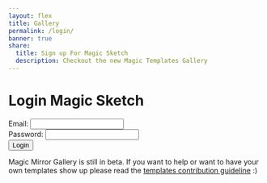 ```yaml
---
layout: flex
title: Gallery
permalink: /login/
banner: true
share:
  title: Sign up For Magic Sketch
  description: Checkout the new Magic Templates Gallery
---
```


# Login Magic Sketch

<script>

	$( document ).ready(function() {

		function getParameterByName(name, url) {
		    if (!url) url = window.location.href;
		    name = name.replace(/[\[\]]/g, "\\$&");
		    var regex = new RegExp("[?&]" + name + "(=([^&#]*)|&|#|$)"),
		        results = regex.exec(url);
		    if (!results) return null;
		    if (!results[2]) return '';
		    return decodeURIComponent(results[2].replace(/\+/g, " "));
		}

		if(getParameterByName('inapp') != null){
			$('.flex-center.mb2').hide();
			$('.site-header').hide();
			$('.site-footer').hide();
		}

		// $.ajax({
		//   url: 'https://api.fieldbook.com/v1/572f1172158f420300f5211b/template',
		//   method: 'GET',
		//   success: function (data) {
		//     $.each(data, function(index, item){
		//     	$('#galleryContainer').append(new createGalleryGrid(item));
		//     });
		//   },
		//   error: function (error) {
		//     console.log('error', error);
		//   }
		// });

		function login(email, password){
			var errorOutput = $('#errorMsg');
			var re = /^(([^<>()\[\]\\.,;:\s@"]+(\.[^<>()\[\]\\.,;:\s@"]+)*)|(".+"))@((\[[0-9]{1,3}\.[0-9]{1,3}\.[0-9]{1,3}\.[0-9]{1,3}])|(([a-zA-Z\-0-9]+\.)+[a-zA-Z]{2,}))$/;

			if(!re.test(email)){
				errorOutput.html('Email address is invalid');
				return false;
			}

			var param = {
				email: email,
				password: password
			};

			// Perform Login
			$.ajax({
				url: 'http://localhost:3000/login',
				data: param,
				method: 'POST',
				complete: function(json){
				},
				success: function(json){
					console.log(json);
				},
				error: function(json){
					console.log(json);
				}
			});
		}

		$('#loginButton').click(function(e){
			var email = $('#emailInput').val();
			var password = $('#passwordInput').val();

			login(email, password);
		});

	  });

</script>

<div class="">
	<div>
		<label for="emailInput">Email:</label>
		<input type="text" id="emailInput" />
	</div>
	<div>
		<label for="passwordInput">Password:</label>
		<input type="password" id="passwordInput" />
	</div>
	<div id="errorMsg"></div>
	<div>
		<button id="loginButton">Login</button>
	</div>
</div>
<div class="center wrapper mt4" markdown="1">

Magic Mirror Gallery is still in beta. If you want to help or want to have your own templates show up please read the <a href="/template-guideline">templates contribution guideline</a> :)

</div>
